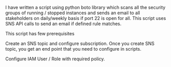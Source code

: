 I have written a script using python boto library which scans all the security groups of running / stopped instances and sends an email to all stakeholders on daily/weekly basis if port 22 is open for all. This script uses SNS API calls to send an email if defined rule matches.

This script has few prerequisites

Create an SNS topic and configure subscription.
Once you create SNS topic, you get an end point that you need to configure in scripts.

Configure IAM User / Role with required policy.

